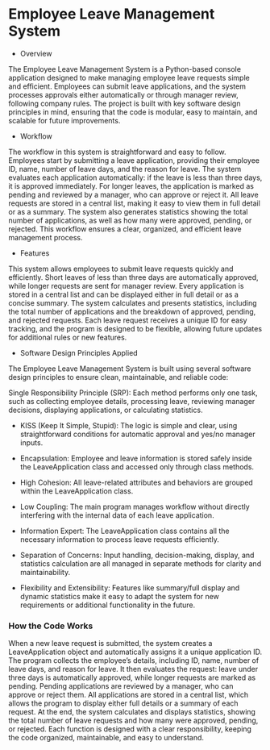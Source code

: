 # Employee Leave Management System
* Overview

The Employee Leave Management System is a Python-based console application designed to make managing employee leave requests simple and efficient. Employees can submit leave applications, and the system processes approvals either automatically or through manager review, following company rules. The project is built with key software design principles in mind, ensuring that the code is modular, easy to maintain, and scalable for future improvements.

* Workflow

The workflow in this system is straightforward and easy to follow. Employees start by submitting a leave application, providing their employee ID, name, number of leave days, and the reason for leave. The system evaluates each application automatically: if the leave is less than three days, it is approved immediately. For longer leaves, the application is marked as pending and reviewed by a manager, who can approve or reject it. All leave requests are stored in a central list, making it easy to view them in full detail or as a summary. The system also generates statistics showing the total number of applications, as well as how many were approved, pending, or rejected. This workflow ensures a clear, organized, and efficient leave management process.

* Features

This system allows employees to submit leave requests quickly and efficiently. Short leaves of less than three days are automatically approved, while longer requests are sent for manager review. Every application is stored in a central list and can be displayed either in full detail or as a concise summary. The system calculates and presents statistics, including the total number of applications and the breakdown of approved, pending, and rejected requests. Each leave request receives a unique ID for easy tracking, and the program is designed to be flexible, allowing future updates for additional rules or new features.

* Software Design Principles Applied

The Employee Leave Management System is built using several software design principles to ensure clean, maintainable, and reliable code:

Single Responsibility Principle (SRP): Each method performs only one task, such as collecting employee details, processing leave, reviewing manager decisions, displaying applications, or calculating statistics.

* KISS (Keep It Simple, Stupid): The logic is simple and clear, using straightforward conditions for automatic approval and yes/no manager inputs.

* Encapsulation: Employee and leave information is stored safely inside the LeaveApplication class and accessed only through class methods.

* High Cohesion: All leave-related attributes and behaviors are grouped within the LeaveApplication class.

* Low Coupling: The main program manages workflow without directly interfering with the internal data of each leave application.

* Information Expert: The LeaveApplication class contains all the necessary information to process leave requests efficiently.

* Separation of Concerns: Input handling, decision-making, display, and statistics calculation are all managed in separate methods for clarity and maintainability.

* Flexibility and Extensibility: Features like summary/full display and dynamic statistics make it easy to adapt the system for new requirements or additional functionality in the future.

### How the Code Works

When a new leave request is submitted, the system creates a LeaveApplication object and automatically assigns it a unique application ID. The program collects the employee’s details, including ID, name, number of leave days, and reason for leave. It then evaluates the request: leave under three days is automatically approved, while longer requests are marked as pending. Pending applications are reviewed by a manager, who can approve or reject them. All applications are stored in a central list, which allows the program to display either full details or a summary of each request. At the end, the system calculates and displays statistics, showing the total number of leave requests and how many were approved, pending, or rejected. Each function is designed with a clear responsibility, keeping the code organized, maintainable, and easy to understand.
